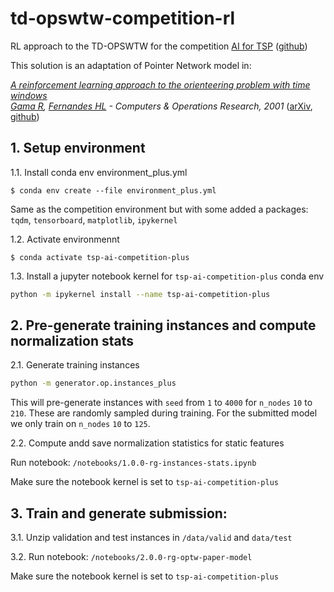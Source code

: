 # td-opswtw-competition-rl
RL approach to the TD-OPSWTW for the competition [AI for TSP](https://www.tspcompetition.com) ([github](https://github.com/paulorocosta/ai-for-tsp-competition))

This solution is an adaptation of Pointer Network model in:

*[A reinforcement learning approach to the orienteering problem with time windows](https://www.sciencedirect.com/science/article/pii/S0305054821001349) <br/>
[Gama R](https://scholar.google.com/citations?hl=en&user=uHKwsF0AAAAJ&view_op=list_works&sortby=pubdate), 
[Fernandes HL](https://scholar.google.com/citations?view_op=list_works&hl=en&hl=en&user=JG7xb2AAAAAJ&sortby=pubdate) - Computers & Operations Research, 2001* 
  ([arXiv](https://arxiv.org/abs/2011.03647), [github](https://github.com/mustelideos/optw_rl))



## 1. Setup environment
1.1. Install conda env environment_plus.yml
    
```console
$ conda env create --file environment_plus.yml
```
    
Same as the competition environment but with some added a packages: 
      `tqdm`, `tensorboard`, `matplotlib`, `ipykernel`
    
1.2. Activate environmennt
```console
$ conda activate tsp-ai-competition-plus
```

1.3. Install a jupyter notebook kernel for `tsp-ai-competition-plus` conda env
```bash
python -m ipykernel install --name tsp-ai-competition-plus
```


## 2. Pre-generate training instances and compute normalization stats

2.1. Generate training instances
```bash
python -m generator.op.instances_plus
```

This will pre-generate instances with `seed` from `1` to `4000` for `n_nodes` `10` to `210`. These are randomly sampled during training.
For the submitted model we only train on `n_nodes` `10` to `125`.
    
2.2. Compute andd save normalization statistics for static features

Run notebook: `/notebooks/1.0.0-rg-instances-stats.ipynb`

Make sure the notebook kernel is set to `tsp-ai-competition-plus`

## 3. Train and generate submission:

3.1. Unzip validation and test instances in `/data/valid` and `data/test`

3.2. Run notebook:
`/notebooks/2.0.0-rg-optw-paper-model`

Make sure the notebook kernel is set to `tsp-ai-competition-plus`
